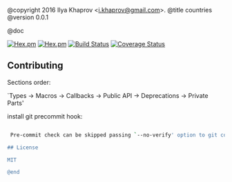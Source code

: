 @copyright 2016 Ilya Khaprov <<i.khaprov@gmail.com>>.
@title countries
@version 0.0.1

@doc

[![Hex.pm](https://img.shields.io/hexpm/v/countries.svg?maxAge=2592000?style=plastic)](https://hex.pm/packages/countries)
[![Hex.pm](https://img.shields.io/hexpm/dt/countries.svg?maxAge=2592000)](https://hex.pm/packages/countries)
[![Build Status](https://travis-ci.org/deadtrickster/countries.svg?branch=version-3)](https://travis-ci.org/deadtrickster/countries)
[![Coverage Status](https://coveralls.io/repos/github/deadtrickster/countries/badge.svg?branch=master)](https://coveralls.io/github/deadtrickster/countries?branch=master)

## Contributing

Sections order:

`Types -> Macros -> Callbacks -> Public API -> Deprecations -> Private Parts'

install git precommit hook:

```./bin/pre-commit.sh install'''

 Pre-commit check can be skipped passing `--no-verify' option to git commit.

## License

MIT

@end


